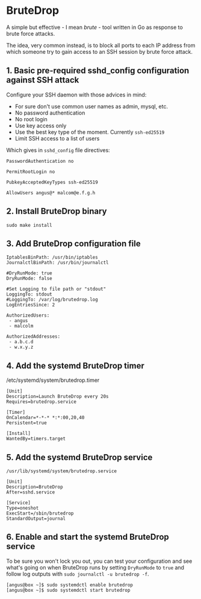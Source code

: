 # BruteDrop

A simple but effective - I mean <i>brute</i> -  tool written in Go as response to brute force attacks.

The idea, very common instead, is to block all ports to each IP address from which someone try to gain access to an SSH session by brute force attack.

## 1. Basic pre-required sshd_config configuration against SSH attack

Configure your SSH daemon with those advices in mind:

- For sure don't use common user names as admin, mysql, etc.
- No password authentication
- No root login
- Use key access only
- Use the best key type of the moment. Currently `ssh-ed25519`
- Limit SSH access to a list of users

Which gives in `sshd_config` file directives:

```
PasswordAuthentication no

PermitRootLogin no

PubkeyAcceptedKeyTypes ssh-ed25519

AllowUsers angus@* malcom@e.f.g.h
```

## 2. Install BruteDrop binary

```
sudo make install
```

## 3. Add BruteDrop configuration file

```
IptablesBinPath: /usr/bin/iptables
JournalctlBinPath: /usr/bin/journalctl

#DryRunMode: true
DryRunMode: false

#Set Logging to file path or "stdout"
LoggingTo: stdout
#LoggingTo: /var/log/brutedrop.log
LogEntriesSince: 2

AuthorizedUsers:
 - angus
 - malcolm

AuthorizedAddresses:
 - a.b.c.d
 - w.x.y.z
```

## 4. Add the systemd BruteDrop timer

/etc/systemd/system/brutedrop.timer

```
[Unit]
Description=Launch BruteDrop every 20s
Requires=brutedrop.service

[Timer]
OnCalendar=*-*-* *:*:00,20,40
Persistent=true

[Install]
WantedBy=timers.target
```

## 5. Add the systemd BruteDrop service

`/usr/lib/systemd/system/brutedrop.service`

```
[Unit]
Description=BruteDrop
After=sshd.service

[Service]
Type=oneshot
ExecStart=/sbin/brutedrop
StandardOutput=journal
```

## 6. Enable and start the systemd BruteDrop service

To be sure you won't lock you out, you can test your configuration and see what's going on when BruteDrop runs by setting `DryRunMode` to `true` and follow log outputs with `sudo journalctl -u brutedrop -f`.

```
[angus@box ~]$ sudo systemdctl enable brutedrop
[angus@box ~]$ sudo systemdctl start brutedrop
```

